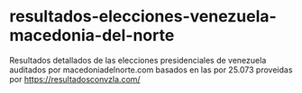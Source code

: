 # resultados-elecciones-venezuela-macedonia-del-norte
Resultados detallados de las elecciones presidenciales de venezuela auditados por macedoniadelnorte.com basados en las por 25.073 proveidas por https://resultadosconvzla.com/
